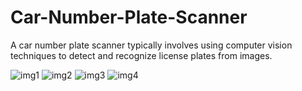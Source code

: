 # Car-Number-Plate-Scanner
A car number plate scanner typically involves using computer vision techniques to detect and recognize license plates from images.

![img1](https://github.com/user-attachments/assets/9466030b-e846-417f-af70-1822838e38d2)
![img2](https://github.com/user-attachments/assets/18a6089c-a696-4681-9a17-eb79dc4f431a)
![img3](https://github.com/user-attachments/assets/7a1d2db4-6ca9-4838-8708-051e4d5c43e1)
![img4](https://github.com/user-attachments/assets/4ad8417b-eb97-42e0-8067-a2ed33fd67f9)

